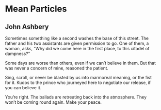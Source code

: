 # Mean Particles
## John Ashbery
Sometimes something like a second
washes the base of this street.
The father and his two assistants
are given permission to go.
One of them, a woman, asks, “Why
did we come here in the first place,
to this citadel of dampness?”

Some days are worse than others,
even if we can’t believe in them.
But that was never a concern of mine,
reasoned the patient.

Sing, scroll, or never be blasted by us
into marmoreal meaning, or the fist for it.
Kudos to the prince who journeyed here
to negotiate our release, if you can believe it.

You’re right. The ballads are retreating
back into the atmosphere.
They won’t be coming round again.
Make your peace.